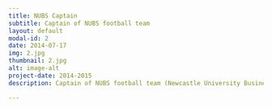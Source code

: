 ```yaml
---
title: NUBS Captain
subtitle: Captain of NUBS football team
layout: default
modal-id: 2
date: 2014-07-17
img: 2.jpg
thumbnail: 2.jpg
alt: image-alt
project-date: 2014-2015
description: Captain of NUBS football team (Newcastle University Business School). Led the team to win in a 5-a-side tournament. Finished runners-up once in a 5-a-side and 7-a-side tournament.

---
```

